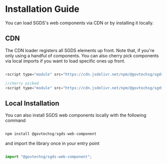 # Installation Guide

You can load SGDS's web components via CDN or by installing it locally. 
<!-- <s>If you're using a framework, make sure to check out the pages for React, Vue, and Angular for additional information.</s> -->

## CDN

The CDN loader registers all SGDS elements up front. Note that, if you're only using a handful of components. You can also cherry pick components via local imports if you want to load specific ones up front.

```js

<script type="module" src="https://cdn.jsdelivr.net/npm/@govtechsg/sgds-web-component"></script>

//cherry picked
<script type="module" src="https://cdn.jsdelivr.net/npm/@govtechsg/sgds-web-component/${Component}/index.js"></script>


```

## Local Installation

You can also install SGDS web components locally with the following command

```js

npm install @govtechsg/sgds-web-component

```

and import the library once in your entry point

```js

import "@govtechsg/sgds-web-component";

```

